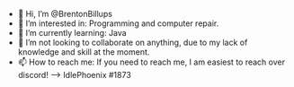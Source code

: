 - 👋 Hi, I’m @BrentonBillups
- 👀 I’m interested in: Programming and computer repair.
- 🌱 I’m currently learning: Java 
- 💞️ I’m not looking to collaborate on anything, due to my lack of knowledge and skill at the moment.
- 📫 How to reach me: If you need to reach me, I am easiest to reach over discord! --> IdlePhoenix #1873
